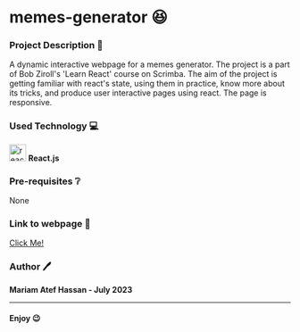 # memes-generator 😆

### Project Description :page_facing_up:
A dynamic interactive webpage for a memes generator. The project is a part of Bob Ziroll's 'Learn React' course on Scrimba. The aim of the project is getting familiar with react's state, using them in practice, know more about its tricks, and produce user interactive pages using react. The page is responsive.  


### Used Technology 💻

<img src="https://upload.wikimedia.org/wikipedia/commons/thumb/a/a7/React-icon.svg/2300px-React-icon.svg.png" alt="react" width="30" height="30"> __React.js__

### Pre-requisites :grey_question:

None

### Link to webpage 🔗

<a href="#"> Click Me! </a>

### Author 🖊️

**Mariam Atef Hassan  - July 2023**

<hr>

#### Enjoy :wink:




